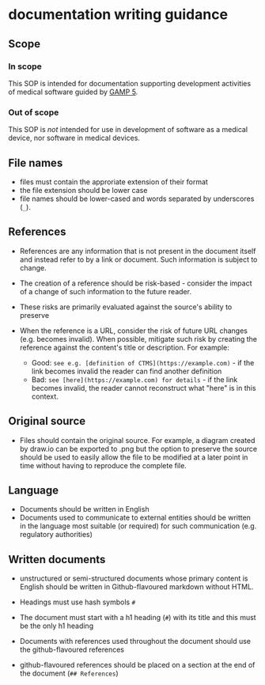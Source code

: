 # documentation writing guidance

## Scope

### In scope

This SOP is intended for documentation supporting development activities of medical software
guided by [GAMP 5](https://ispe.org/publications/guidance-documents/gamp-5-guide-2nd-edition).

### Out of scope

This SOP is _not_ intended for use in development of software as a medical device,
nor software in medical devices.

## File names

* files must contain the approriate extension of their format
* the file extension should be lower case
* file names should be lower-cased and words separated by underscores (`_`).

## References

* References are any information that is not present in the document itself
  and instead refer to by a link or document. Such information is subject to change.

* The creation of a reference should be risk-based - consider the impact of a
  change of such information to the future reader.

* These risks are primarily evaluated against the source's ability to preserve 

* When the reference is a URL, consider the risk of future URL changes (e.g. becomes invalid).
  When possible, mitigate such risk by creating the reference against the content's title or
  description. For example:
    * Good: `see e.g. [definition of CTMS](https://example.com)` - if the link becomes invalid the reader
      can find another definition
    * Bad: `see [here](https://example.com) for details` - if the link becomes invalid, the reader
      cannot reconstruct what "here" is in this context.

## Original source

* Files should contain the original source. For example, a diagram created by draw.io
  can be exported to .png but the option to preserve the source should be used to
  easily allow the file to be modified at a later point in time without
  having to reproduce the complete file.

## Language

* Documents should be written in English
* Documents used to communicate to external entities should be written in the language most
  suitable (or required) for such communication (e.g. regulatory authorities)

## Written documents

* unstructured or semi-structured documents whose primary content is English should be written
  in Github-flavoured markdown without HTML.

* Headings must use hash symbols `#`

* The document must start with a h1 heading (`#`) with its title and this must be the only h1 heading

* Documents with references used throughout the document should use the github-flavoured references

* github-flavoured references should be placed on a section at the end of the document (`## References`)
